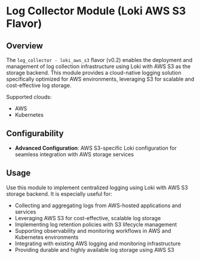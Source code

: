 # Log Collector Module (Loki AWS S3 Flavor)

## Overview

The `log_collector - loki_aws_s3` flavor (v0.2) enables the deployment and management of log collection infrastructure using Loki with AWS S3 as the storage backend. This module provides a cloud-native logging solution specifically optimized for AWS environments, leveraging S3 for scalable and cost-effective log storage.

Supported clouds:
- AWS
- Kubernetes

## Configurability

- **Advanced Configuration**: AWS S3-specific Loki configuration for seamless integration with AWS storage services

## Usage

Use this module to implement centralized logging using Loki with AWS S3 storage backend. It is especially useful for:

- Collecting and aggregating logs from AWS-hosted applications and services
- Leveraging AWS S3 for cost-effective, scalable log storage
- Implementing log retention policies with S3 lifecycle management
- Supporting observability and monitoring workflows in AWS and Kubernetes environments
- Integrating with existing AWS logging and monitoring infrastructure
- Providing durable and highly available log storage using AWS S3
